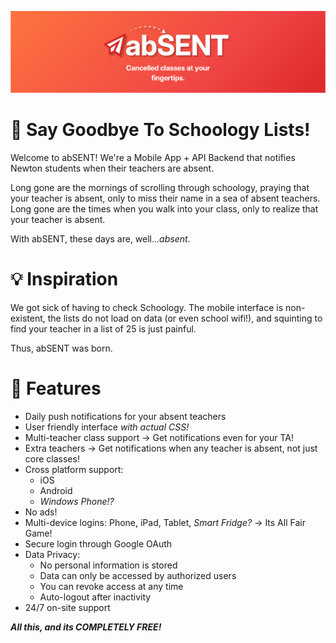 ![abSENT Github Banner](https://github.com/absent-cc/branding/blob/main/assets/banner.svg)
# 👋 Say Goodbye To Schoology Lists!

Welcome to abSENT! We're a Mobile App + API Backend that notifies Newton students when their teachers are absent. 

Long gone are the mornings of scrolling through schoology, praying that your teacher is absent, only to miss their name in a sea of absent teachers. Long gone are the times when you walk into your class, only to realize that your teacher is absent.

With abSENT, these days are, well...*absent*.

# 💡 Inspiration
We got sick of having to check Schoology. The mobile interface is non-existent, the lists do not load on data (or even school wifi!), and squinting to find your teacher in a list of 25 is just painful.

Thus, abSENT was born.

# 💽 Features
- Daily push notifications for your absent teachers
- User friendly interface *with actual CSS!*
- Multi-teacher class support -> Get notifications even for your TA!
- Extra teachers -> Get notifications when any teacher is absent, not just core classes!
- Cross platform support:
    - iOS
    - Android
    - *Windows Phone!?*
- No ads!
- Multi-device logins: Phone, iPad, Tablet, *Smart Fridge?* -> Its All Fair Game!
- Secure login through Google OAuth
- Data Privacy:
    - No personal information is stored
    - Data can only be accessed by authorized users
    - You can revoke access at any time
    - Auto-logout after inactivity
- 24/7 on-site support

***All this, and its COMPLETELY FREE!***
